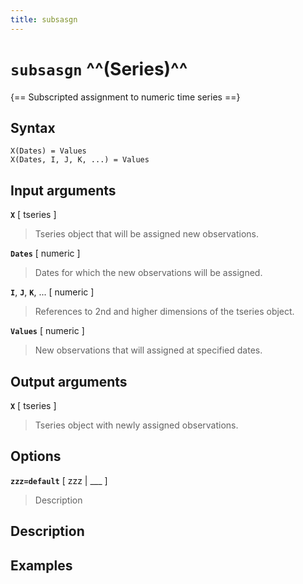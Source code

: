 ```yaml
---
title: subsasgn
---
```


# `subsasgn` ^^(Series)^^

{== Subscripted assignment to numeric time series ==}


## Syntax 

    X(Dates) = Values
    X(Dates, I, J, K, ...) = Values


## Input arguments 

__`X`__ [ tseries ] 
> 
> Tseries object that will be assigned new
> observations.
> 

__`Dates`__ [ numeric ] 
> 
> Dates for which the new observations will be
> assigned.
> 

__`I`__, __`J`__, __`K`__, ... [ numeric ] 
> 
> References to 2nd and higher
> dimensions of the tseries object.
> 

__`Values`__ [ numeric ] 
> 
> New observations that will assigned at specified
> dates.
> 

## Output arguments 

__`X`__ [ tseries ]
> 
> Tseries object with newly assigned observations.
> 


## Options 

__`zzz=default`__ [ zzz | ___ ]
> 
> Description
> 


## Description 



## Examples

```matlab
```

